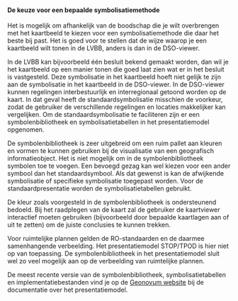 #### De keuze voor een bepaalde symbolisatiemethode

Het is mogelijk om afhankelijk van de boodschap die je wilt overbrengen met het
kaartbeeld te kiezen voor een symbolisatiemethode die daar het beste bij past.
Het is goed voor te stellen dat de wijze waarop je een kaartbeeld wilt tonen in
de LVBB, anders is dan in de DSO-viewer.

In de LVBB kan bijvoorbeeld één besluit bekend gemaakt worden, dan wil je het
kaartbeeld op een manier tonen die goed laat zien wat er in het besluit is
vastgesteld. Deze symbolisatie in het kaartbeeld hoeft niet gelijk te zijn aan
de symbolisatie in het kaartbeeld in de DSO-viewer. In de DSO-viewer kunnen
regelingen interbestuurlijk en interregionaal getoond worden op de kaart. In dat
geval heeft de standaardsymbolisatie misschien de voorkeur, zodat de gebruiker
de verschillende regelingen en locaties makkelijker kan vergelijken. Om de
standaardsymbolisatie te faciliteren zijn er een symbolenbibliotheek en
symbolisatietabellen in het presentatiemodel opgenomen.

De symbolenbibliotheek is zeer uitgebreid om een ruim pallet aan kleuren en
vormen te kunnen gebruiken bij de visualisatie van een geografisch
informatieobject. Het is niet mogelijk om in de symbolenbibliotheek symbolen toe
te voegen. Een bevoegd gezag kan wel kiezen voor een ander symbool dan het
standaardsymbool. Als dat gewenst is kan de afwijkende symbolisatie of
specifieke symbolisatie toegepast worden. Voor de standaardpresentatie worden de
symbolisatietabellen gebruikt.

De kleur zoals voorgesteld in de symbolenbibliotheek is ondersteunend bedoeld.
Bij het raadplegen van de kaart zal de gebruiker de kaartviewer interactief
moeten gebruiken (bijvoorbeeld door bepaalde kaartlagen aan of uit te zetten) om
de juiste conclusies te kunnen trekken.

Voor ruimtelijke plannen gelden de RO-standaarden en de daarmee samenhangende
verbeelding. Het presentatiemodel STOP/TPOD is hier niet op van toepassing. De
symbolenbibliotheek in het presentatiemodel sluit wel zo veel mogelijk aan op de
verbeelding van ruimtelijke plannen.

De meest recente versie van de symbolenbibliotheek, symbolisatietabellen en
implementatiebestanden vind je op de [Geonovum
website](https://www.geonovum.nl/geo-standaarden/omgevingswet/STOPTPOD) bij de
documentatie over het presentatiemodel.
